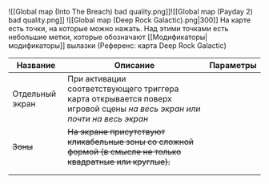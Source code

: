 ![[Global map (Into The Breach) bad quality.png]]![[Global map (Payday 2) bad quality.png]]
![[Global map (Deep Rock Galactic).png|300]]
На карте есть точки, на которые можно нажать.
Над этими точками есть небольшие метки, которые обозначают [[Модификаторы|модификаторы]] вылазки (Референс: карта Deep Rock Galactic)

| Название        | Описание                                                                                                               | Параметры |
| --------------- | ---------------------------------------------------------------------------------------------------------------------- | --------- |
| Отдельный экран | При активации соответствующего триггера карта открывается поверх игровой сцены *на весь экран или почти на весь экран* |           |
| ~~Зоны~~        | ~~На экране присутствуют кликабельные зоны со сложной формой (в смысле не только квадратные или круглые).~~            |           |
|                 |                                                                                                                        |           |
|                 |                                                                                                                        |           |





